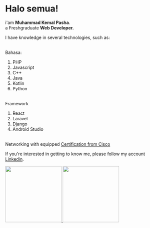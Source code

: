 # Halo semua! 

i'am **Muhammad Kemal Pasha**.<br>
a Freshgraduate **Web Developer.**<br>

<p>I have knowledge in several technologies, such as:</p>
<br>Bahasa: <br>
<ol>
  <li>PHP</li>
  <li>Javascript</li>
  <li>C++</li>
  <li>Java</li>
  <li>Kotlin</li>
  <li>Python</li>
</ol>

<br>Framework
<ol>
  <li>React</li>
  <li>Laravel</li>
  <li>Django</li>
  <li>Android Studio</li>
</ol>

<br>Networking with equipped [Certification from Cisco](https://)<br>

If you're interested in getting to know me, please follow my account [Linkedin](https://www.linkedin.com/in/muhammad-kemal-pasha-a97770213/).


<p align="left">
<a href="https://github.com/mkp-kemal">
  <img height="180em" src="https://github-readme-stats-eight-theta.vercel.app/api?username=mkp-kemal&show_icons=true&theme=algolia&include_all_commits=true&count_private=true"/>
  <img height="180em" src="https://github-readme-stats-eight-theta.vercel.app/api/top-langs/?username=mkp-kemal&layout=compact&theme=algolia"/>
</a>
</p>
